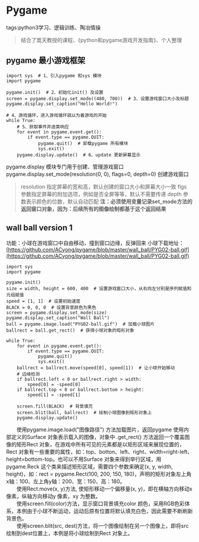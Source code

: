 # Pygame
tags:python3学习、逻辑训练、陶冶情操
>结合了嵩天教授的课程、《python和pygame游戏开发指南》、个人整理

## pygame 最小游戏框架

```
import sys  # 1、引入pygame 和sys 模块
import pygame

pygame.init()  # 2、初始化init() 及设置
screen = pygame.display.set_mode((480, 700))  # 3、设置游戏窗口大小及标题
pygame.display.set_caption("Hello World!")

# 4、游戏循环，进入游戏循环就以为着游戏的开始
while True:
    # 5、获取事件并逐类响应
    for event in pygame.event.get():
        if event.type == pygame.QUIT:
            pygame.quit()  # 卸载pygame 所有模块
            sys.exit()
    pygame.display.update()  # 6、update 更新屏幕显示
```
pygame.display 模块专门用于创建、管理游戏窗口
pygame.display.set_mode(resolution(0, 0), flags=0, depth=0) 创建游戏窗口
>resolution 指定屏幕的宽和高，默认创建的窗口大小和屏幕大小一致
> flgs 参数指定屏幕的附加选项，例如是否全屏等等，默认不需要传递
>depth 参数表示颜色的位数，默认自动匹配
**注：必须使用变量记录set_mode方法的返回窗口对象，因为：后续所有的图像绘制都基于这个返回结果**

## wall ball version 1

功能：小球在游戏窗口中自由移动，撞到窗口边缘，反弹回来
小球下载地址：[https://github.com/ACyong/pygame/blob/master/wall_ball/PYG02-ball.gif](https://github.com/ACyong/pygame/blob/master/wall_ball/PYG02-ball.gif)
```
import sys
import pygame

pygame.init()
size = width, height = 600, 400  # 设置游戏窗口大小，从右向左分别是序列赋值和元组赋值
speed = [1, 1]  # 设置初始速度
BLACK = 0, 0, 0  # 设置背景颜色为黑色
screen = pygame.display.set_mode(size)
pygame.display.set_caption("Wall Ball")
ball = pygame.image.load("PYG02-ball.gif")  # 加载小球图片
ballrect = ball.get_rect()  # 获得小球对象的矩形对象

while True:
    for event in pygame.event.get():
        if event.type == pygame.QUIT:
            pygame.quit()
            sys.exit()
    ballrect = ballrect.move(speed[0], speed[1])  # 让小球开始移动
    # 边缘检测
    if ballrect.left < 0 or ballrect.right > width:
        speed[0] = -speed[0]
    if ballrect.top < 0 or ballrect.bottom > height:
        speed[1] = -speed[1]

    screen.fill(BLACK)  # 背景填充
    screen.blit(ball, ballrect)  # 绘制小球图像到矩形对象上
    pygame.display.update()
```
&emsp;&emsp;使用pygame.image.load("图像路径") 方法加载图片，返回pygame 使用内部定义的Surface 对象表示载入的图像，对象中 .get_rect() 方法返回一个覆盖图像的矩形Rect 对象，在游戏中所有可见的元素都是以矩形区域来展现位置的，Rect 对象有一些重要的属性，如：top、botton、left、right、width=right-left、height=bottom-top。也可以不用Surface 对象来得到举行区域，用pygame.Reck 这个类来描述矩形区域，需要四个参数来确定(x, y, width, height)，如：rect = pygame.Rect(100, 200, 150, 180)，声明的矩形对象左上角x轴：100、左上角y轴：200、宽：150、高：180。<br/>
&emsp;&emsp;使用Rect.move(x, y)方法, 使矩形移动一个偏移量(x, y)，即在横轴方向移动x 像素，纵轴方向移动y 像素，xy 为整数。<br/>
&emsp;&emsp;使用screen.fill(color)方法，显示窗口背景填充color 颜色，采用RGB色彩体系，本例由于小球不断运动，运动后原有位置将默认填充白色，因此需要不断刷新背景色。<br/>
&emsp;&emsp;使用screen.blit(src, dest)方法，将一个图像绘制在另一个图像上，即将src 绘制到dest位置上，本例是将小球绘制到Rect 对象上。


